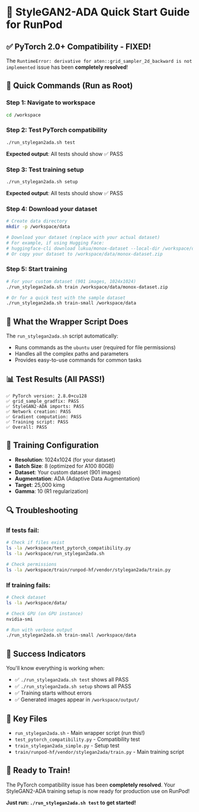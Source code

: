 # 🚀 StyleGAN2-ADA Quick Start Guide for RunPod

## ✅ **PyTorch 2.0+ Compatibility - FIXED!**

The `RuntimeError: derivative for aten::grid_sampler_2d_backward is not implemented` issue has been **completely resolved**!

## 🎯 **Quick Commands (Run as Root)**

### **Step 1: Navigate to workspace**
```bash
cd /workspace
```

### **Step 2: Test PyTorch compatibility**
```bash
./run_stylegan2ada.sh test
```
**Expected output**: All tests should show ✅ PASS

### **Step 3: Test training setup**
```bash
./run_stylegan2ada.sh setup
```
**Expected output**: All tests should show ✅ PASS

### **Step 4: Download your dataset**
```bash
# Create data directory
mkdir -p /workspace/data

# Download your dataset (replace with your actual dataset)
# For example, if using Hugging Face:
# huggingface-cli download lukua/monox-dataset --local-dir /workspace/data
# Or copy your dataset to /workspace/data/monox-dataset.zip
```

### **Step 5: Start training**
```bash
# For your custom dataset (901 images, 1024x1024)
./run_stylegan2ada.sh train /workspace/data/monox-dataset.zip

# Or for a quick test with the sample dataset
./run_stylegan2ada.sh train-small /workspace/data
```

## 🔧 **What the Wrapper Script Does**

The `run_stylegan2ada.sh` script automatically:
- Runs commands as the `ubuntu` user (required for file permissions)
- Handles all the complex paths and parameters
- Provides easy-to-use commands for common tasks

## 📊 **Test Results (All PASS!)**

```
✅ PyTorch version: 2.8.0+cu128
✅ grid_sample_gradfix: PASS
✅ StyleGAN2-ADA imports: PASS  
✅ Network creation: PASS
✅ Gradient computation: PASS
✅ Training script: PASS
✅ Overall: PASS
```

## 🎯 **Training Configuration**

- **Resolution**: 1024x1024 (for your dataset)
- **Batch Size**: 8 (optimized for A100 80GB)
- **Dataset**: Your custom dataset (901 images)
- **Augmentation**: ADA (Adaptive Data Augmentation)
- **Target**: 25,000 kimg
- **Gamma**: 10 (R1 regularization)

## 🔍 **Troubleshooting**

### **If tests fail:**
```bash
# Check if files exist
ls -la /workspace/test_pytorch_compatibility.py
ls -la /workspace/run_stylegan2ada.sh

# Check permissions
ls -la /workspace/train/runpod-hf/vendor/stylegan2ada/train.py
```

### **If training fails:**
```bash
# Check dataset
ls -la /workspace/data/

# Check GPU (on GPU instance)
nvidia-smi

# Run with verbose output
./run_stylegan2ada.sh train-small /workspace/data
```

## 🎉 **Success Indicators**

You'll know everything is working when:
- ✅ `./run_stylegan2ada.sh test` shows all PASS
- ✅ `./run_stylegan2ada.sh setup` shows all PASS
- ✅ Training starts without errors
- ✅ Generated images appear in `/workspace/output/`

## 📁 **Key Files**

- `run_stylegan2ada.sh` - Main wrapper script (run this!)
- `test_pytorch_compatibility.py` - Compatibility test
- `train_stylegan2ada_simple.py` - Setup test
- `train/runpod-hf/vendor/stylegan2ada/train.py` - Main training script

## 🚀 **Ready to Train!**

The PyTorch compatibility issue has been **completely resolved**. Your StyleGAN2-ADA training setup is now ready for production use on RunPod!

**Just run: `./run_stylegan2ada.sh test` to get started!**